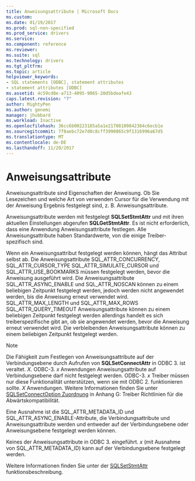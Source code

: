 ```yaml
---
title: Anweisungsattribute | Microsoft Docs
ms.custom: 
ms.date: 01/19/2017
ms.prod: sql-non-specified
ms.prod_service: drivers
ms.service: 
ms.component: reference
ms.reviewer: 
ms.suite: sql
ms.technology: drivers
ms.tgt_pltfrm: 
ms.topic: article
helpviewer_keywords:
- SQL statements [ODBC], statement attributes
- statement attributes [ODBC]
ms.assetid: 4c59cd8e-a713-4095-9065-20d5bdeafe43
caps.latest.revision: "7"
author: MightyPen
ms.author: genemi
manager: jhubbard
ms.workload: Inactive
ms.openlocfilehash: 36cc6b00223185a5a1e21708109842384c6ecb1e
ms.sourcegitcommit: 7f8aebc72e7d0c8cff3990865c9f1316996a67d5
ms.translationtype: MT
ms.contentlocale: de-DE
ms.lasthandoff: 11/20/2017
---
```

# <a name="statement-attributes"></a>Anweisungsattribute
Anweisungsattribute sind Eigenschaften der Anweisung. Ob Sie Lesezeichen und welche Art von verwenden Cursor für die Verwendung mit der Anweisung Ergebnis festgelegt sind, z. B. Anweisungsattribute.  
  
 Anweisungsattribute werden mit festgelegt **SQLSetStmtAttr** und mit ihren aktuellen Einstellungen abgerufen **SQLGetStmtAttr**. Es ist nicht erforderlich, dass eine Anwendung Anweisungsattribute festlegen. Alle Anweisungsattribute haben Standardwerte, von die einige Treiber-spezifisch sind.  
  
 Wenn ein Anweisungsattribut festgelegt werden können, hängt das Attribut selbst ab. Die Anweisungsattribute SQL_ATTR_CONCURRENCY, SQL_ATTR_CURSOR_TYPE SQL_ATTR_SIMULATE_CURSOR und SQL_ATTR_USE_BOOKMARKS müssen festgelegt werden, bevor die Anweisung ausgeführt wird. Die Anweisungsattribute SQL_ATTR_ASYNC_ENABLE und SQL_ATTR_NOSCAN können zu einem beliebigen Zeitpunkt festgelegt werden, jedoch werden nicht angewendet werden, bis die Anweisung erneut verwendet wird. SQL_ATTR_MAX_LENGTH und SQL_ATTR_MAX_ROWS SQL_ATTR_QUERY_TIMEOUT Anweisungsattribute können zu einem beliebigen Zeitpunkt festgelegt werden allerdings handelt es sich treiberspezifische gibt an, ob sie angewendet werden, bevor die Anweisung erneut verwendet wird. Die verbleibenden Anweisungsattribute können zu einem beliebigen Zeitpunkt festgelegt werden.  
  
> [!NOTE]  
>  Die Fähigkeit zum Festlegen von Anweisungsattribute auf der Verbindungsebene durch Aufrufen von **SQLSetConnectAttr** in ODBC 3. ist veraltet. *X*. ODBC-3. *x* Anwendungen Anweisungsattribute auf Verbindungsebene darf nicht festgelegt werden. ODBC-3. *x* Treiber müssen nur diese Funktionalität unterstützen, wenn sie mit ODBC 2. funktionieren sollte. *X* Anwendungen. Weitere Informationen finden Sie unter [SQLSetConnectOption Zuordnung](../../../odbc/reference/appendixes/sqlsetconnectoption-mapping.md) in Anhang G: Treiber Richtlinien für die Abwärtskompatibilität.  
>   
>  Eine Ausnahme ist die SQL_ATTR_METADATA_ID und SQL_ATTR_ASYNC_ENABLE-Attribute, die Verbindungsattribute und Anweisungsattribute werden und entweder auf der Verbindungsebene oder Anweisungsebene festgelegt werden können.  
>   
>  Keines der Anweisungsattribute in ODBC 3. eingeführt. *x* (mit Ausnahme von SQL_ATTR_METADATA_ID) kann auf der Verbindungsebene festgelegt werden.  
  
 Weitere Informationen finden Sie unter der [SQLSetStmtAttr](../../../odbc/reference/syntax/sqlsetstmtattr-function.md) funktionsbeschreibung.
